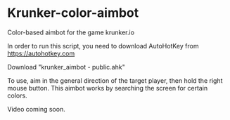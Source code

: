 # Krunker-color-aimbot
Color-based aimbot for the game krunker.io 

In order to run this script, you need to download AutoHotKey from https://autohotkey.com 

Download "krunker_aimbot - public.ahk" 

To use, aim in the general direction of the target player, then hold the right mouse button. 
This aimbot works by searching the screen for certain colors. 

Video coming soon. 

